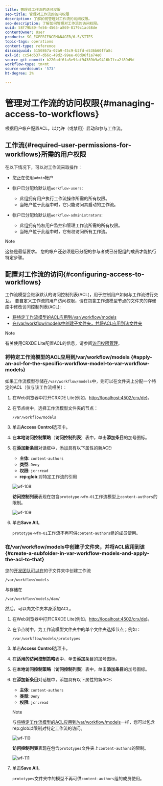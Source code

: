 ```yaml
---
title: 管理对工作流的访问权限
seo-title: 管理对工作流的访问权限
description: 了解如何管理对工作流的访问权限。
seo-description: 了解如何管理对工作流的访问权限。
uuid: 58f79b89-fe56-4565-a869-8179c1ac68de
contentOwner: User
products: SG_EXPERIENCEMANAGER/6.5/SITES
topic-tags: operations
content-type: reference
discoiquuid: 5150867a-02a9-45c9-b2fd-e536b60ffa8c
exl-id: cc54d637-d66c-49d2-99ee-00d96f1a74e0
source-git-commit: b220adf6fa3e9faf94389b9a9416b7fca2f89d9d
workflow-type: tm+mt
source-wordcount: '573'
ht-degree: 2%

---
```


# 管理对工作流的访问权限{#managing-access-to-workflows}

根据用户帐户配置ACL，以允许（或禁用）启动和参与工作流。

## 工作流{#required-user-permissions-for-workflows}所需的用户权限

在以下情况下，可以对工作流采取操作：

* 您正在使用`admin`帐户
* 帐户已分配给默认组`workflow-users`:

   * 此组拥有用户执行工作流操作所需的所有权限。
   * 当帐户位于此组中时，它只能访问其启动的工作流。

* 帐户已分配给默认组`workflow-administrators`:

   * 此组拥有特权用户监控和管理工作流所需的所有权限。
   * 当帐户位于此组中时，它有权访问所有工作流。

>[!NOTE]
>
>这些是最低要求。 您的帐户还必须是已分配的参与者或已分配组的成员才能执行特定步骤。

## 配置对工作流的访问{#configuring-access-to-workflows}

工作流模型会继承默认的访问控制列表(ACL)，用于控制用户如何与工作流进行交互。 要自定义工作流的用户访问权限，请在包含工作流模型节点的文件夹的存储库中修改访问控制列表(ACL):

* [将特定工作流模型的ACL应用到/var/workflow/models](/help/sites-administering/workflows-managing.md#apply-an-acl-for-the-specific-workflow-model-to-var-workflow-models)
* [在/var/workflow/models中创建子文件夹，并将ACL应用到该文件夹](/help/sites-administering/workflows-managing.md#create-a-subfolder-in-var-workflow-models-and-apply-the-acl-to-that)

>[!NOTE]
>
>有关使用CRXDE Lite配置ACL的信息，请参阅[访问权限管理](/help/sites-administering/user-group-ac-admin.md#access-right-management)。

### 将特定工作流模型的ACL应用到/var/workflow/models {#apply-an-acl-for-the-specific-workflow-model-to-var-workflow-models}

如果工作流模型存储在`/var/workflow/models`中，则可以在文件夹上分配一个特定的ACL（仅与该工作流相关）：

1. 在Web浏览器中打开CRXDE Lite(例如，[http://localhost:4502/crx/de](http://localhost:4502/crx/de))。
1. 在节点树中，选择工作流模型文件夹的节点：

   `/var/workflow/models`

1. 单击&#x200B;**Access Control**&#x200B;选项卡。
1. 在&#x200B;**本地访问控制策略**（**访问控制列表**）表中，单击&#x200B;**添加条目**&#x200B;的加号图标。
1. 在&#x200B;**添加新条目**&#x200B;对话框中，添加具有以下属性的新ACE:

   * **主体**:  `content-authors`
   * **类型**: `Deny`
   * **权限**:  `jcr:read`
   * **rep:glob**:对特定工作流的引用

   ![wf-108](assets/wf-108.png)

   **访问控制列表**&#x200B;表现在包含`prototype-wfm-01`工作流模型上`content-authors`的限制。

   ![wf-109](assets/wf-109.png)

1. 单击&#x200B;**Save All**。

   `prototype-wfm-01`工作流不再可供`content-authors`组的成员使用。

### 在/var/workflow/models中创建子文件夹，并将ACL应用到该{#create-a-subfolder-in-var-workflow-models-and-apply-the-acl-to-that}

您的[开发团队可以在](/help/sites-developing/workflows-models.md#creating-a-new-workflow)的子文件夹中创建工作流

`/var/workflow/models`

与存储在

`/var/workflow/models/dam/`

然后，可以向文件夹本身添加ACL。

1. 在Web浏览器中打开CRXDE Lite(例如，[http://localhost:4502/crx/de](http://localhost:4502/crx/de))。
1. 在节点树中，为工作流模型文件夹中的单个文件夹选择节点；例如：

   `/var/workflow/models/prototypes`

1. 单击&#x200B;**Access Control**&#x200B;选项卡。
1. 在&#x200B;**适用的访问控制策略**&#x200B;表中，单击&#x200B;**添加**&#x200B;条目的加号图标。
1. 在&#x200B;**本地访问控制策略**（**访问控制列表**）表中，单击&#x200B;**添加条目**&#x200B;的加号图标。
1. 在&#x200B;**添加新条目**&#x200B;对话框中，添加具有以下属性的新ACE:

   * **主体**:  `content-authors`
   * **类型**: `Deny`
   * **权限**:  `jcr:read`

   >[!NOTE]
   >
   >与[将特定工作流模型的ACL应用到/var/workflow/models](/help/sites-administering/workflows-managing.md#apply-an-acl-for-the-specific-workflow-model-to-var-workflow-models)一样，您可以包含rep:glob以限制对特定工作流的访问。

   ![wf-110](assets/wf-110.png)

   **访问控制列表**&#x200B;表现在包含`prototypes`文件夹上`content-authors`的限制。

   ![wf-111](assets/wf-111.png)

1. 单击&#x200B;**Save All**。

   `prototypes`文件夹中的模型不再可供`content-authors`组的成员使用。
